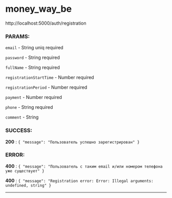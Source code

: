 # money_way_be

http://localhost:5000/auth/registration

### PARAMS:

`email` - String uniq required

`password` - String required

`fullName` - String required

`registrationStartTime` - Number required

`registrationPeriod` - Number required

`payment` - Number required

`phone` - String required

`comment` - String

### SUCCESS:

**200** : `{ "message": "Пользователь успешно зарегистрирован" }`

### ERROR:

**400** : `{ "message": "Пользователь с таким email и/или номером телефона уже существует" }`

**400** : `{ "message": "Registration error: Error: Illegal arguments: undefined, string" }`

---
